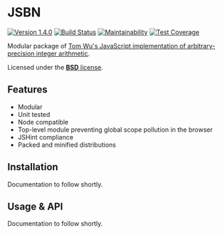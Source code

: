 # JSBN

[![Version 1.4.0](https://img.shields.io/badge/version-1.4.0-blue.svg?style=flat)](https://github.com/timkurvers/jsbn/tree/v1.4.0)
[![Build Status](https://img.shields.io/travis/timkurvers/jsbn.svg?style=flat)](https://travis-ci.org/timkurvers/jsbn)
[![Maintainability](https://img.shields.io/codeclimate/maintainability/timkurvers/jsbn.svg)](https://codeclimate.com/github/timkurvers/jsbn)
[![Test Coverage](https://img.shields.io/codeclimate/coverage/timkurvers/jsbn.svg)](https://codeclimate.com/github/timkurvers/jsbn)

Modular package of [Tom Wu's JavaScript implementation of arbitrary-precision integer arithmetic](http://www-cs-students.stanford.edu/~tjw/jsbn/).

Licensed under the [**BSD** license](LICENSE.md).

## Features

* Modular
* Unit tested
* Node compatible
* Top-level module preventing global scope pollution in the browser
* JSHint compliance
* Packed and minified distributions

## Installation

Documentation to follow shortly.

## Usage & API

Documentation to follow shortly.
